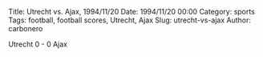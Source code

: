 Title: Utrecht vs. Ajax, 1994/11/20
Date: 1994/11/20 00:00
Category: sports
Tags: football, football scores, Utrecht, Ajax
Slug: utrecht-vs-ajax
Author: carbonero


Utrecht 0 - 0 Ajax
